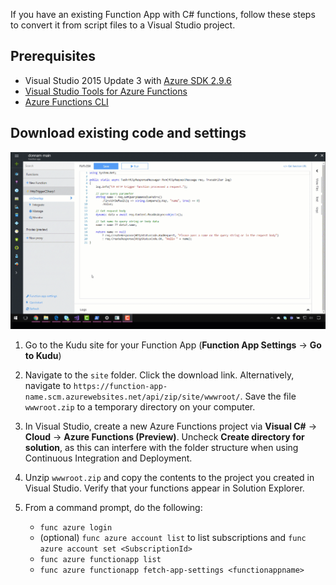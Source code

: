 If you have an existing Function App with C# functions, follow these steps to convert it from script files to a Visual Studio project. 

## Prerequisites
- Visual Studio 2015 Update 3 with [Azure SDK 2.9.6](https://go.microsoft.com/fwlink/?LinkId=518003&clcid=0x409)
- [Visual Studio Tools for Azure Functions](https://aka.ms/azfunctiontools)
- [Azure Functions CLI](https://npmjs.com/package/azure-functions-cli)

## Download existing code and settings

![Kudu download](kudu-download.gif)

1. Go to the Kudu site for your Function App (**Function App Settings** -> **Go to Kudu**)

2. Navigate to the `site` folder. Click the download link. Alternatively, navigate to `https://function-app-name.scm.azurewebsites.net/api/zip/site/wwwroot/`. Save the file `wwwroot.zip` to a temporary directory on your computer.

3. In Visual Studio, create a new Azure Functions project via **Visual C#** -> **Cloud** -> **Azure Functions (Preview)**. Uncheck **Create directory for solution**, as this can interfere with the folder structure when using Continuous Integration and Deployment.

4. Unzip `wwwroot.zip` and copy the contents to the project you created in Visual Studio. Verify that your functions appear in Solution Explorer.

5. From a command prompt, do the following:

   - `func azure login`
   - (optional) `func azure account list` to list subscriptions and `func azure account set <SubscriptionId>`
   - `func azure functionapp list`
   - `func azure functionapp fetch-app-settings <functionappname>`



